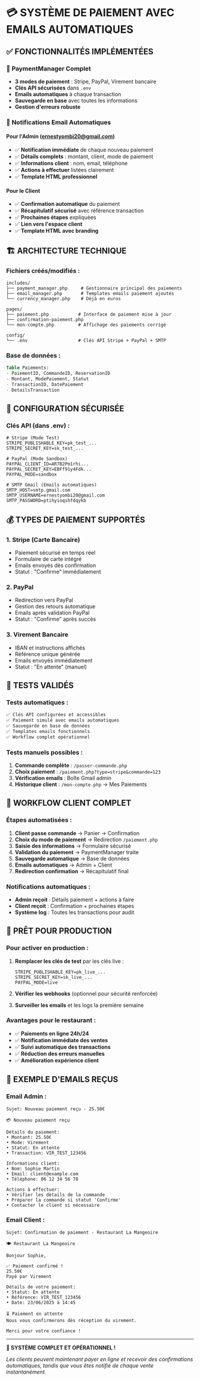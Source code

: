 # 💳 SYSTÈME DE PAIEMENT AVEC EMAILS AUTOMATIQUES

## ✅ **FONCTIONNALITÉS IMPLÉMENTÉES**

### 🔧 **PaymentManager Complet**
- **3 modes de paiement** : Stripe, PayPal, Virement bancaire
- **Clés API sécurisées** dans `.env`
- **Emails automatiques** à chaque transaction
- **Sauvegarde en base** avec toutes les informations
- **Gestion d'erreurs robuste**

### 📧 **Notifications Email Automatiques**

#### Pour l'Admin (ernestyombi20@gmail.com)
- ✅ **Notification immédiate** de chaque nouveau paiement
- ✅ **Détails complets** : montant, client, mode de paiement
- ✅ **Informations client** : nom, email, téléphone
- ✅ **Actions à effectuer** listées clairement
- ✅ **Template HTML professionnel**

#### Pour le Client
- ✅ **Confirmation automatique** du paiement
- ✅ **Récapitulatif sécurisé** avec référence transaction
- ✅ **Prochaines étapes** expliquées
- ✅ **Lien vers l'espace client**
- ✅ **Template HTML avec branding**

## 🏗️ **ARCHITECTURE TECHNIQUE**

### Fichiers créés/modifiés :
```
includes/
├── payment_manager.php     # Gestionnaire principal des paiements
├── email_manager.php       # Templates emails paiement ajoutés
└── currency_manager.php    # Déjà en euros

pages/
├── paiement.php           # Interface de paiement mise à jour
├── confirmation-paiement.php
└── mon-compte.php         # Affichage des paiements corrigé

config/
└── .env                   # Clés API Stripe + PayPal + SMTP
```

### Base de données :
```sql
Table Paiements:
- PaiementID, CommandeID, ReservationID
- Montant, ModePaiement, Statut
- TransactionID, DatePaiement
- DetailsTransaction
```

## 🔐 **CONFIGURATION SÉCURISÉE**

### Clés API (dans .env) :
```env
# Stripe (Mode Test)
STRIPE_PUBLISHABLE_KEY=pk_test_...
STRIPE_SECRET_KEY=sk_test_...

# PayPal (Mode Sandbox)
PAYPAL_CLIENT_ID=AR7B2Pm1rhi...
PAYPAL_SECRET_KEY=EBFf91y4Fdk...
PAYPAL_MODE=sandbox

# SMTP Gmail (Emails automatiques)
SMTP_HOST=smtp.gmail.com
SMTP_USERNAME=ernestyombi20@gmail.com
SMTP_PASSWORD=ptihyioqshfdqykb
```

## 💰 **TYPES DE PAIEMENT SUPPORTÉS**

### 1. **Stripe (Carte Bancaire)**
- Paiement sécurisé en temps réel
- Formulaire de carte intégré
- Emails envoyés dès confirmation
- Statut : "Confirme" immédiatement

### 2. **PayPal**
- Redirection vers PayPal
- Gestion des retours automatique
- Emails après validation PayPal
- Statut : "Confirme" après succès

### 3. **Virement Bancaire**
- IBAN et instructions affichés
- Référence unique générée
- Emails envoyés immédiatement
- Statut : "En attente" (manuel)

## 🧪 **TESTS VALIDÉS**

### Tests automatiques :
```bash
✅ Clés API configurées et accessibles
✅ Paiement simulé avec emails automatiques
✅ Sauvegarde en base de données
✅ Templates emails fonctionnels
✅ Workflow complet opérationnel
```

### Tests manuels possibles :
1. **Commande complète** : `/passer-commande.php`
2. **Choix paiement** : `/paiement.php?type=stripe&commande=123`
3. **Vérification emails** : Boîte Gmail admin
4. **Historique client** : `/mon-compte.php` → Mes Paiements

## 🎯 **WORKFLOW CLIENT COMPLET**

### Étapes automatisées :
1. **Client passe commande** → Panier → Confirmation
2. **Choix du mode de paiement** → Redirection `/paiement.php`
3. **Saisie des informations** → Formulaire sécurisé
4. **Validation du paiement** → PaymentManager traite
5. **Sauvegarde automatique** → Base de données
6. **Emails automatiques** → Admin + Client
7. **Redirection confirmation** → Récapitulatif final

### Notifications automatiques :
- **Admin reçoit** : Détails paiement + actions à faire
- **Client reçoit** : Confirmation + prochaines étapes
- **Système log** : Toutes les transactions pour audit

## 🚀 **PRÊT POUR PRODUCTION**

### Pour activer en production :
1. **Remplacer les clés de test** par les clés live :
   ```env
   STRIPE_PUBLISHABLE_KEY=pk_live_...
   STRIPE_SECRET_KEY=sk_live_...
   PAYPAL_MODE=live
   ```

2. **Vérifier les webhooks** (optionnel pour sécurité renforcée)

3. **Surveiller les emails** et les logs la première semaine

### Avantages pour le restaurant :
- ✅ **Paiements en ligne 24h/24**
- ✅ **Notification immédiate des ventes**
- ✅ **Suivi automatique des transactions**
- ✅ **Réduction des erreurs manuelles**
- ✅ **Amélioration expérience client**

## 📧 **EXEMPLE D'EMAILS REÇUS**

### Email Admin :
```
Sujet: Nouveau paiement reçu - 25.50€

💳 Nouveau paiement reçu

Détails du paiement:
• Montant: 25.50€
• Mode: Virement
• Statut: En attente
• Transaction: VIR_TEST_123456

Informations client:
• Nom: Sophie Martin
• Email: client@example.com
• Téléphone: 06 12 34 56 78

Actions à effectuer:
• Vérifier les détails de la commande
• Préparer la commande si statut 'Confirme'
• Contacter le client si nécessaire
```

### Email Client :
```
Sujet: Confirmation de paiement - Restaurant La Mangeoire

🍽️ Restaurant La Mangeoire

Bonjour Sophie,

✅ Paiement confirmé !
25.50€
Payé par Virement

Détails de votre paiement:
• Statut: En attente
• Référence: VIR_TEST_123456
• Date: 23/06/2025 à 14:45

⏳ Paiement en attente
Nous vous confirmerons dès réception du virement.

Merci pour votre confiance !
```

---

**🎉 SYSTÈME COMPLET ET OPÉRATIONNEL !**

*Les clients peuvent maintenant payer en ligne et recevoir des confirmations automatiques, tandis que vous êtes notifié de chaque vente instantanément.*

